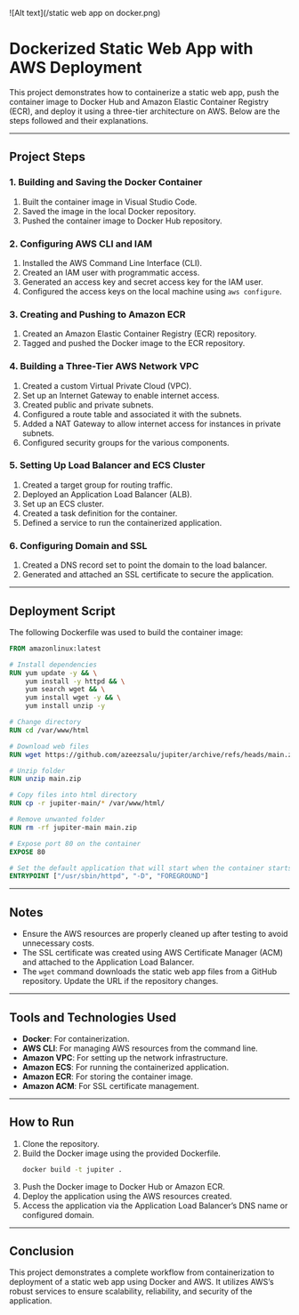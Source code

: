 ![Alt text](/static web app on docker.png)


# Dockerized Static Web App with AWS Deployment

This project demonstrates how to containerize a static web app, push the container image to Docker Hub and Amazon Elastic Container Registry (ECR), and deploy it using a three-tier architecture on AWS. Below are the steps followed and their explanations.

---

## Project Steps

### **1. Building and Saving the Docker Container**
1. Built the container image in Visual Studio Code.
2. Saved the image in the local Docker repository.
3. Pushed the container image to Docker Hub repository.

### **2. Configuring AWS CLI and IAM**
1. Installed the AWS Command Line Interface (CLI).
2. Created an IAM user with programmatic access.
3. Generated an access key and secret access key for the IAM user.
4. Configured the access keys on the local machine using `aws configure`.

### **3. Creating and Pushing to Amazon ECR**
1. Created an Amazon Elastic Container Registry (ECR) repository.
2. Tagged and pushed the Docker image to the ECR repository.

### **4. Building a Three-Tier AWS Network VPC**
1. Created a custom Virtual Private Cloud (VPC).
2. Set up an Internet Gateway to enable internet access.
3. Created public and private subnets.
4. Configured a route table and associated it with the subnets.
5. Added a NAT Gateway to allow internet access for instances in private subnets.
6. Configured security groups for the various components.

### **5. Setting Up Load Balancer and ECS Cluster**
1. Created a target group for routing traffic.
2. Deployed an Application Load Balancer (ALB).
3. Set up an ECS cluster.
4. Created a task definition for the container.
5. Defined a service to run the containerized application.

### **6. Configuring Domain and SSL**
1. Created a DNS record set to point the domain to the load balancer.
2. Generated and attached an SSL certificate to secure the application.

---

## Deployment Script

The following Dockerfile was used to build the container image:

```dockerfile
FROM amazonlinux:latest

# Install dependencies
RUN yum update -y && \
    yum install -y httpd && \
    yum search wget && \
    yum install wget -y && \
    yum install unzip -y

# Change directory
RUN cd /var/www/html

# Download web files
RUN wget https://github.com/azeezsalu/jupiter/archive/refs/heads/main.zip

# Unzip folder
RUN unzip main.zip

# Copy files into html directory
RUN cp -r jupiter-main/* /var/www/html/

# Remove unwanted folder
RUN rm -rf jupiter-main main.zip

# Expose port 80 on the container
EXPOSE 80

# Set the default application that will start when the container starts
ENTRYPOINT ["/usr/sbin/httpd", "-D", "FOREGROUND"]
```

---

## Notes
- Ensure the AWS resources are properly cleaned up after testing to avoid unnecessary costs.
- The SSL certificate was created using AWS Certificate Manager (ACM) and attached to the Application Load Balancer.
- The `wget` command downloads the static web app files from a GitHub repository. Update the URL if the repository changes.

---

## Tools and Technologies Used
- **Docker**: For containerization.
- **AWS CLI**: For managing AWS resources from the command line.
- **Amazon VPC**: For setting up the network infrastructure.
- **Amazon ECS**: For running the containerized application.
- **Amazon ECR**: For storing the container image.
- **Amazon ACM**: For SSL certificate management.

---

## How to Run
1. Clone the repository.
2. Build the Docker image using the provided Dockerfile.
   ```bash
   docker build -t jupiter .
   ```
3. Push the Docker image to Docker Hub or Amazon ECR.
4. Deploy the application using the AWS resources created.
5. Access the application via the Application Load Balancer’s DNS name or configured domain.

---

## Conclusion
This project demonstrates a complete workflow from containerization to deployment of a static web app using Docker and AWS. It utilizes AWS’s robust services to ensure scalability, reliability, and security of the application.


